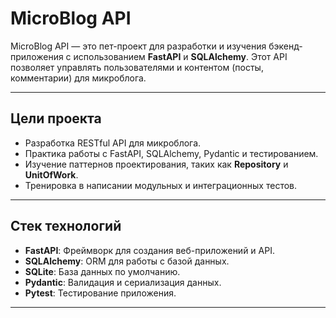 # MicroBlog API

MicroBlog API — это пет-проект для разработки и изучения бэкенд-приложения с использованием **FastAPI** и **SQLAlchemy**. Этот API позволяет управлять пользователями и контентом (посты, комментарии) для микроблога.

---

## Цели проекта

- Разработка RESTful API для микроблога.
- Практика работы с FastAPI, SQLAlchemy, Pydantic и тестированием.
- Изучение паттернов проектирования, таких как **Repository** и **UnitOfWork**.
- Тренировка в написании модульных и интеграционных тестов.

---

## Стек технологий

- **FastAPI**: Фреймворк для создания веб-приложений и API.
- **SQLAlchemy**: ORM для работы с базой данных.
- **SQLite**: База данных по умолчанию.
- **Pydantic**: Валидация и сериализация данных.
- **Pytest**: Тестирование приложения.

---


